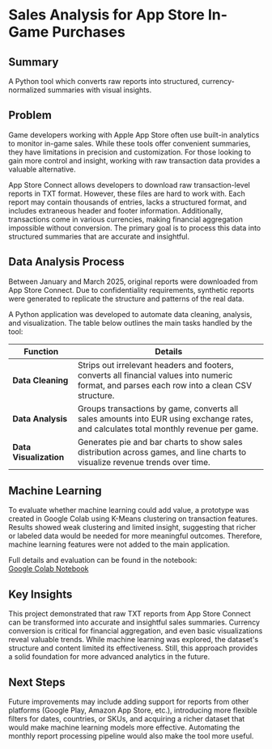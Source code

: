 # Sales Analysis for App Store In-Game Purchases

## Summary
A Python tool which converts raw reports into structured, currency-normalized summaries with visual insights.

## Problem

Game developers working with Apple App Store often use built-in analytics to monitor in-game sales. While these tools offer convenient summaries, they have limitations in precision and customization. For those looking to gain more control and insight, working with raw transaction data provides a valuable alternative. 

App Store Connect allows developers to download raw transaction-level reports in TXT format. However, these files are hard to work with. Each report may contain thousands of entries, lacks a structured format, and includes extraneous header and footer information. Additionally, transactions come in various currencies, making financial aggregation impossible without conversion. The primary goal is to process this data into structured summaries that are accurate and insightful.

## Data Analysis Process

Between January and March 2025, original reports were downloaded from App Store Connect. Due to confidentiality requirements, synthetic reports were generated to replicate the structure and patterns of the real data.

A Python application was developed to automate data cleaning, analysis, and visualization. The table below outlines the main tasks handled by the tool:

| **Function**            | **Details**                                                                                                                                     |
|-------------------------|--------------------------------------------------------------------------------------------------------------------------------------------------|
| **Data Cleaning**       | Strips out irrelevant headers and footers, converts all financial values into numeric format, and parses each row into a clean CSV structure.   |
| **Data Analysis**       | Groups transactions by game, converts all sales amounts into EUR using exchange rates, and calculates total monthly revenue per game.            |
| **Data Visualization**  | Generates pie and bar charts to show sales distribution across games, and line charts to visualize revenue trends over time.                     |

## Machine Learning

To evaluate whether machine learning could add value, a prototype was created in Google Colab using K-Means clustering on transaction features. Results showed weak clustering and limited insight, suggesting that richer or labeled data would be needed for more meaningful outcomes. Therefore, machine learning features were not added to the main application.

Full details and evaluation can be found in the notebook:  
[Google Colab Notebook](https://colab.research.google.com/drive/1KqGK1F7its-IMZS85Wdz5pffzifwR6ga?usp=sharing)

## Key Insights

This project demonstrated that raw TXT reports from App Store Connect can be transformed into accurate and insightful sales summaries. Currency conversion is critical for financial aggregation, and even basic visualizations reveal valuable trends. While machine learning was explored, the dataset's structure and content limited its effectiveness. Still, this approach provides a solid foundation for more advanced analytics in the future.

## Next Steps

Future improvements may include adding support for reports from other platforms (Google Play, Amazon App Store, etc.), introducing more flexible filters for dates, countries, or SKUs, and acquiring a richer dataset that would make machine learning models more effective. Automating the monthly report processing pipeline would also make the tool more useful.